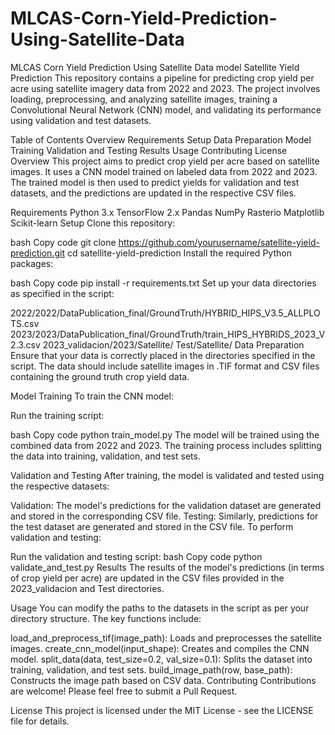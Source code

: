 # MLCAS-Corn-Yield-Prediction-Using-Satellite-Data
MLCAS Corn Yield Prediction Using Satellite Data model
Satellite Yield Prediction
This repository contains a pipeline for predicting crop yield per acre using satellite imagery data from 2022 and 2023. The project involves loading, preprocessing, and analyzing satellite images, training a Convolutional Neural Network (CNN) model, and validating its performance using validation and test datasets.

Table of Contents
Overview
Requirements
Setup
Data Preparation
Model Training
Validation and Testing
Results
Usage
Contributing
License
Overview
This project aims to predict crop yield per acre based on satellite images. It uses a CNN model trained on labeled data from 2022 and 2023. The trained model is then used to predict yields for validation and test datasets, and the predictions are updated in the respective CSV files.

Requirements
Python 3.x
TensorFlow 2.x
Pandas
NumPy
Rasterio
Matplotlib
Scikit-learn
Setup
Clone this repository:

bash
Copy code
git clone https://github.com/yourusername/satellite-yield-prediction.git
cd satellite-yield-prediction
Install the required Python packages:

bash
Copy code
pip install -r requirements.txt
Set up your data directories as specified in the script:

2022/2022/DataPublication_final/GroundTruth/HYBRID_HIPS_V3.5_ALLPLOTS.csv
2023/2023/DataPublication_final/GroundTruth/train_HIPS_HYBRIDS_2023_V2.3.csv
2023_validacion/2023/Satellite/
Test/Satellite/
Data Preparation
Ensure that your data is correctly placed in the directories specified in the script. The data should include satellite images in .TIF format and CSV files containing the ground truth crop yield data.

Model Training
To train the CNN model:

Run the training script:

bash
Copy code
python train_model.py
The model will be trained using the combined data from 2022 and 2023. The training process includes splitting the data into training, validation, and test sets.

Validation and Testing
After training, the model is validated and tested using the respective datasets:

Validation: The model's predictions for the validation dataset are generated and stored in the corresponding CSV file.
Testing: Similarly, predictions for the test dataset are generated and stored in the CSV file.
To perform validation and testing:

Run the validation and testing script:
bash
Copy code
python validate_and_test.py
Results
The results of the model's predictions (in terms of crop yield per acre) are updated in the CSV files provided in the 2023_validacion and Test directories.

Usage
You can modify the paths to the datasets in the script as per your directory structure. The key functions include:

load_and_preprocess_tif(image_path): Loads and preprocesses the satellite images.
create_cnn_model(input_shape): Creates and compiles the CNN model.
split_data(data, test_size=0.2, val_size=0.1): Splits the dataset into training, validation, and test sets.
build_image_path(row, base_path): Constructs the image path based on CSV data.
Contributing
Contributions are welcome! Please feel free to submit a Pull Request.

License
This project is licensed under the MIT License - see the LICENSE file for details.
